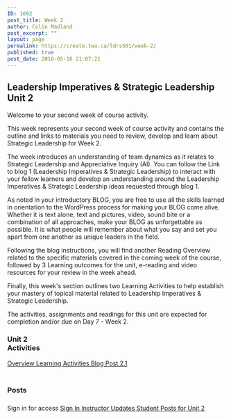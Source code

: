 ```yaml
---
ID: 1692
post_title: Week 2
author: Colin Madland
post_excerpt: ""
layout: page
permalink: https://create.twu.ca/ldrs501/week-2/
published: true
post_date: 2018-05-16 21:07:21
---
```

<!--themify_builder_static--><h2>Leadership Imperatives & Strategic Leadership<br/>Unit 2</h2>
 <p>Welcome to your second week of course activity.</p> <p>This week represents your second week of course activity and contains the outline and links to materials you need to review, develop and learn about Strategic Leadership for Week 2. </p> <p>The week introduces an understanding of team dynamics as it relates to Strategic Leadership and Appreciative Inquiry (AI). You can follow the Link to blog 1 (Leadership Imperatives &amp; Strategic Leadership) to interact with your fellow learners and develop an understanding around the Leadership Imperatives &amp; Strategic Leadership ideas requested through blog 1.</p> <p>As noted in your introductory BLOG, you are free to use all the skills learned in orientation to the WordPress process for making your BLOG come alive. Whether it is text alone, text and pictures, video, sound bite or a combination of all approaches, make your BLOG as unforgettable as possible. It is what people will remember about what you say and set you apart from one another as unique leaders in the field.</p> <p>Following the blog instructions, you will find another Reading Overview related to the specific materials covered in the coming week of the course, followed by 3 Learning outcomes for the unit, e-reading and video resources for your review in the week ahead.</p> <p>Finally, this week's section outlines two Learning Activities to help establish your mastery of topical material related to Leadership Imperatives &amp; Strategic Leadership.</p> <p>The activities, assignments and readings for this unit are expected for completion and/or due on Day 7 - Week 2.</p> 
<h3>Unit 2<br/>Activities</h3>
 <a href="https://create.twu.ca/ldrs501/unit-2/"> Overview </a> <a href="https://create.twu.ca/ldrs501/unit-2-learning-activity-learning-notes/"> Learning Activities </a> <a href="https://create.twu.ca/ldrs501/week-2-blog-1-leadership-imperatives-strategic-leadership/"> Blog Post 2.1 </a> 
<h3><br/>Posts</h3>
 <h3></h3> Sign in for access 
 <a href="https://create.twu.ca/wp-admin"> Sign In </a> 
 <a href="https://create.twu.ca/ldrs501/category/u2-updates"> Instructor Updates </a> <a href="https://create.twu.ca/ldrs501/unit-2-learning-activity-learning-notes/"> Student Posts for Unit 2 </a><!--/themify_builder_static-->